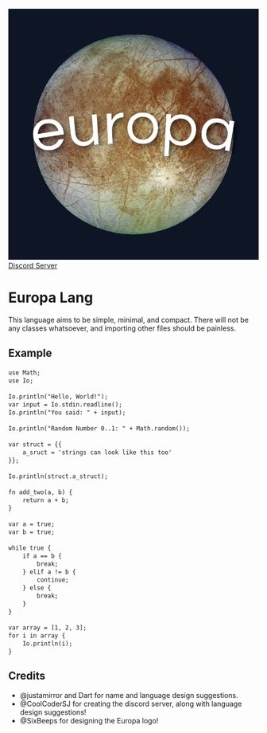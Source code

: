 ![Europa Lang](./images/europa.png)
[Discord Server](https://discord.gg/csdaFGd5K9)

# Europa Lang
This language aims to be simple, minimal, and compact. There will not be any classes whatsoever, and importing other files should be painless.

## Example
```
use Math;
use Io;

Io.println("Hello, World!");
var input = Io.stdin.readline();
Io.println("You said: " + input);

Io.println("Random Number 0..1: " + Math.random());

var struct = {{
    a_sruct = 'strings can look like this too'
}};

Io.println(struct.a_struct);

fn add_two(a, b) {
    return a + b;
}

var a = true;
var b = true;

while true {
    if a == b {
        break;
    } elif a != b {
        continue;
    } else {
        break;
    }
}

var array = [1, 2, 3];
for i in array {
    Io.println(i);
}
```

## Credits
- @justamirror and Dart for name and language design suggestions.
- @CoolCoderSJ for creating the discord server, along with language design suggestions!
- @SixBeeps for designing the Europa logo!